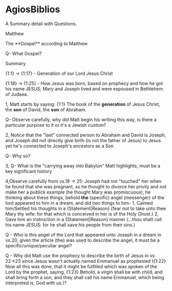 # AgiosBiblios
A Summary detail with Questions.

Matthew
   <p> The **Gospel** according to Matthew</p>

Q- What Gospel?

<p> Summary </p>
{1:1} → {1:17} - Generation of our Lord Jesus Christ

{1:18} → {1:25} - How Jesus was born, based on prophecy and how he got his name JESUS; Mary and Joseph lived and were espoused in Bethlehem of Judaea.

1, Matt starts by saying: {1:1} The book of the **generation** of Jesus Christ, the **son** of David, the **son** of Abraham.

Q- Observe carefully, why did Matt begin his writing this way, is there a particular purpose to it or it's a Jewish custom?

2, Notice that the "last" connected person to Abraham and David is Joseph, and Joseph did not directly give birth (is not the father of Jesus) to Jesus yet he's connected to Joseph's ancestors as a Son

Q- Why so?

3, Q- What is the "carrying away into Babylon" Matt highlights, must be a key significant history

4,Observe carefully from vs.18 → 25: Joseph had not "touched" her when he found that she was pregnant, so he thought to divorce her privily and not make her a publick example (he thought Mary was promiscuous), he thinking about these things, behold **the** (specific) angel (messenger) of the lord appeared to him in a dream, and did two things to him- 
    1, Calmed him/Settled his thoughts in a {Statement|Reason} (fear not to take unto thee Mary thy wife: for that which is conceived in her is of the Holy Ghost.)
    2, Gave him an instruction in a {Statement|Reason} manner (...thou shalt call his name JESUS: for he shall save his people from their sins.)

Q - Who is this angel of the Lord that appeared unto Joseph in a dream in vs.20, given the article (the) was used to describe the angel, it must be a specific/unique/peculiar angel?

Q - Why did Matt use the prophecy to describe the birth of Jesus in vs 22→23 since Jesus wasn't actually named Emmanuel as prophesied ({1:22} Now all this was done, that it might be fulfilled which was spoken of the Lord by the prophet, saying, {1:23} Behold, a virgin shall be with child, and shall bring forth a son, and they shall call his name Emmanuel, which being interpreted is, God with us.)?
